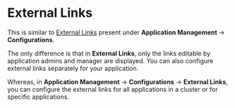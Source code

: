 # External Links

This is similar to [External Links](../global-configurations/external-links.md) present under **Application Management** → **Configurations**. 

The only difference is that in **External Links**, only the links editable by application admins and manager are displayed. You can also configure external links separately for your application.

Whereas, in **Application Management** → **Configurations** → **External Links**, you can configure the external links for all applications in a cluster or for specific applications.